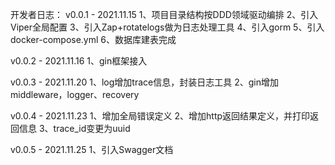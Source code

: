 开发者日志：
v0.0.1 - 2021.11.15
1、项目目录结构按DDD领域驱动编排
2、引入Viper全局配置
3、引入Zap+rotatelogs做为日志处理工具
4、引入gorm
5、引入docker-compose.yml
6、数据库建表完成

v0.0.2 - 2021.11.16
1、gin框架接入

v0.0.3 - 2021.11.20
1、log增加trace信息，封装日志工具
2、gin增加middleware，logger、recovery

v0.0.4 - 2021.11.23
1、增加全局错误定义
2、增加http返回结果定义，并打印返回信息
3、trace_id变更为uuid

v0.0.5 - 2021.11.25
1、引入Swagger文档

